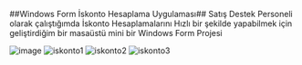 ##Windows Form İskonto Hesaplama Uygulaması##
Satış Destek Personeli olarak çalıştığımda İskonto Hesaplamalarını Hızlı bir şekilde yapabilmek için geliştirdiğim bir masaüstü mini bir Windows Form Projesi


![image](https://github.com/user-attachments/assets/4acf6088-3623-47d5-8cca-dce1438b882b)
![iskonto1](https://github.com/user-attachments/assets/0857f2bb-3673-463d-bdb0-46e710f17942)
![iskonto2](https://github.com/user-attachments/assets/42f5b562-ff85-42cf-a778-dcadbbbf6b69)
![iskonto3](https://github.com/user-attachments/assets/255a26b5-24d6-4f0e-9bb7-e6cd7d3d3b49)

